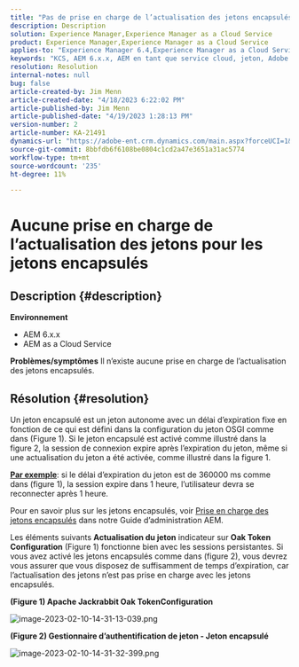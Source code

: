 ```yaml
---
title: "Pas de prise en charge de l’actualisation des jetons encapsulés"
description: Description
solution: Experience Manager,Experience Manager as a Cloud Service
product: Experience Manager,Experience Manager as a Cloud Service
applies-to: "Experience Manager 6.4,Experience Manager as a Cloud Service,Experience Manager 6.5"
keywords: "KCS, AEM 6.x.x, AEM en tant que service cloud, jeton, Adobe Experience Manager, FAQ, jetons encapsulés, 6.4, 6.5, Experience Manager as a Cloud Service"
resolution: Resolution
internal-notes: null
bug: false
article-created-by: Jim Menn
article-created-date: "4/18/2023 6:22:02 PM"
article-published-by: Jim Menn
article-published-date: "4/19/2023 1:28:13 PM"
version-number: 2
article-number: KA-21491
dynamics-url: "https://adobe-ent.crm.dynamics.com/main.aspx?forceUCI=1&pagetype=entityrecord&etn=knowledgearticle&id=80adeee5-15de-ed11-a7c7-6045bd006b3d"
source-git-commit: 8bbfdb6f6108be0804c1cd2a47e3651a31ac5774
workflow-type: tm+mt
source-wordcount: '235'
ht-degree: 11%

---
```


# Aucune prise en charge de l’actualisation des jetons pour les jetons encapsulés

## Description {#description}

<b>Environnement</b>
- AEM 6.x.x
- AEM as a Cloud Service



<b>Problèmes/symptômes</b>
Il n’existe aucune prise en charge de l’actualisation des jetons encapsulés.




## Résolution {#resolution}


Un jeton encapsulé est un jeton autonome avec un délai d’expiration fixe en fonction de ce qui est défini dans la configuration du jeton OSGI comme dans (Figure 1).
Si le jeton encapsulé est activé comme illustré dans la figure 2, la session de connexion expire après l’expiration du jeton, même si une actualisation du jeton a été activée, comme illustré dans la figure 1.

<u><b>Par exemple</b></u>: si le délai d’expiration du jeton est de 360000 ms comme dans (figure 1), la session expire dans 1 heure, l’utilisateur devra se reconnecter après 1 heure.

Pour en savoir plus sur les jetons encapsulés, voir [Prise en charge des jetons encapsulés](https://experienceleague.adobe.com/docs/experience-manager-64/administering/security/encapsulated-token.html) dans notre Guide d’administration AEM.

Les éléments suivants <b>Actualisation du jeton</b> indicateur sur <b>Oak Token Configuration</b> (Figure 1) fonctionne bien avec les sessions persistantes.
Si vous avez activé les jetons encapsulés comme dans (figure 2), vous devrez vous assurer que vous disposez de suffisamment de temps d’expiration, car l’actualisation des jetons n’est pas prise en charge avec les jetons encapsulés.



<b>(Figure 1) Apache Jackrabbit Oak TokenConfiguration</b>

![image-2023-02-10-14-31-13-039.png](https://jira.corp.adobe.com/secure/attachment/9633655/image-2023-02-10-14-31-13-039.png)

<b>(Figure 2) Gestionnaire d’authentification de jeton - Jeton encapsulé</b>



![image-2023-02-10-14-31-32-399.png](https://jira.corp.adobe.com/secure/attachment/9633654/image-2023-02-10-14-31-32-399.png)


